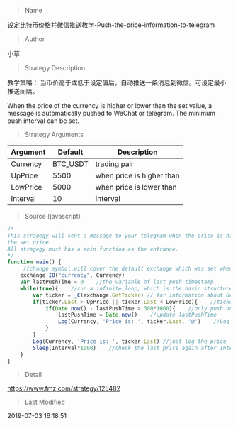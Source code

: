 
> Name

设定比特币价格并微信推送教学-Push-the-price-information-to-telegram

> Author

小草

> Strategy Description

教学策略：
当币价高于或低于设定值后，自动推送一条消息到微信。可设定最小推送间隔。

When the price of the currency is higher or lower than the set value, a message is automatically pushed to WeChat or telegram. The minimum push interval can be set.

> Strategy Arguments



|Argument|Default|Description|
|----|----|----|
|Currency|BTC_USDT|trading pair|
|UpPrice|5500|when price is higher than|
|LowPrice|5000|when price is lower than|
|Interval|10|interval|


> Source (javascript)

``` javascript
/*
This stragegy will sent a message to your telegram when the price is higher or lower than
the set price.
All stragegy must has a main function as the entrance.
*/
function main() {
     //change symbol,will cover the default exchange which was set when start a bot.Currency is a strategy arguments
    exchange.IO("currency", Currency)   
    var lastPushTime = 0    //the variable of last push timestamp.
    while(true){    //run a infinite loop, which is the basic structure
        var ticker = _C(exchange.GetTicker) // for information about GetTicker, check on https://fmz-docs.readthedocs.io/en/latest/code_Instruction/Market%20API.html#getticker
        if(ticker.Last > UpPrice || ticker.Last < LowPrice){    //ticker.Last represents the last deal price
            if(Date.now() - lastPushTime > 300*1000){    //only push once in 5 mins, Date.now() return ms.
                lastPushTime = Date.now()    //update lastPushTime
                Log(Currency, 'Price is: ', ticker.Last, '@')    //Log the price on the bot's page and sent the message. '@' in the end means push message
            }
        }
        Log(Currency, 'Price is: ', ticker.Last) //just log the price
        Sleep(Interval*1000)    //check the last price again after Interval seconds
    }
}
```

> Detail

https://www.fmz.com/strategy/125482

> Last Modified

2019-07-03 16:18:51
